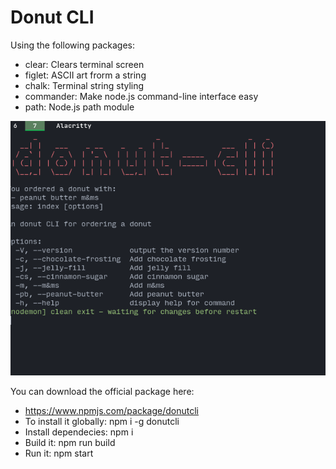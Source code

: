# Donut CLI

Using the following packages:
- clear: Clears terminal screen
- figlet: ASCII art frorm a string
- chalk: Terminal string styling
- commander: Make node.js command-line interface easy
- path: Node.js path module

![Donut Cli](https://github.com/makyfj/DonutCli/blob/master/DonutCli.png?raw=true)
 
You can download the official package here:
- https://www.npmjs.com/package/donutcli
- To install it globally: npm i -g donutcli
- Install dependecies: npm i
- Build it: npm run build
- Run it: npm start
